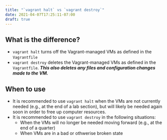 ```yaml
---
title: "`vagrant halt` vs `vagrant destroy`"
date: 2021-04-07T17:25:11-07:00
draft: true
---
```


## What is the difference?

- `vagrant halt` turns off the Vagrant-managed VMs as defined in the `Vagrantfile`
- `vagrant destroy` deletes the Vagrant-managed VMs as defined in the `Vagrantfile`.
  **_This also deletes any files and configuration changes made to the VM._**

## When to use

- It is recommended to use `vagrant halt` when the VMs are not currently needed (e.g., at the end of a lab section), but will likely be needed again soon in order to free up computer resources.
- It is recommended to use `vagrant destroy` in the following situations:
  - When the VMs will no longer be needed moving forward (e.g., at the end of a quarter)
  - When VMs are in a bad or othwerise broken state
